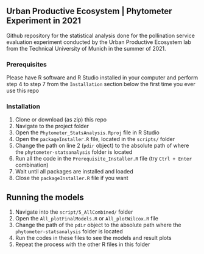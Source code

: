 ## Urban Productive Ecosystem | Phytometer Experiment in 2021

Github repository for the statistical analysis done for the pollination service evaluation experiment conducted by 
the Urban Productive Ecosystem lab from the Technical University of Munich in the summer of 2021.

### Prerequisites

Please have R software and R Studio installed in your computer and perform step 4 
to step 7 from the `Installation` section below the first time you ever use this repo

### Installation

1. Clone or download (as zip) this repo
2. Navigate to the project folder 
3. Open the `Phytometer_StatsAnalysis.Rproj` file in R Studio
4. Open the `packageInstaller.R` file, located in the `scripts/` folder
5. Change the path on line 2 (`pdir` object) to the absolute path of where the `phytometer-statsanalysis` folder is located
6. Run all the code in the `Prerequisite_Installer.R` file (try `Ctrl + Enter` combination)
7. Wait until all packages are installed and loaded
8. Close the `packageInstaller.R` file if you want

## Running the models

1. Navigate into the `script/5_AllCombined/` folder
2. Open the `All_plotFinalModels.R` or `All_plotWilcox.R` file
3. Change the path of the `pdir` object to the absolute path where the 
`phytometer-statsanalysis` folder is located
4. Run the codes in these files to see the models and result plots
5. Repeat the process with the other R files in this folder


